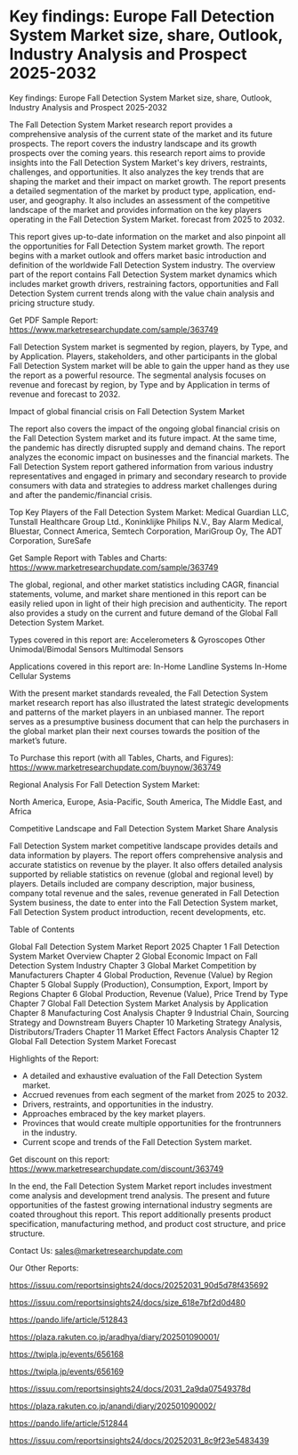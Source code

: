 # Key findings: Europe Fall Detection System Market size, share, Outlook, Industry Analysis and Prospect 2025-2032

Key findings: Europe Fall Detection System Market size, share, Outlook, Industry Analysis and Prospect 2025-2032

The Fall Detection System Market research report provides a comprehensive analysis of the current state of the market and its future prospects. The report covers the industry landscape and its growth prospects over the coming years. this research report aims to provide insights into the Fall Detection System Market's key drivers, restraints, challenges, and opportunities. It also analyzes the key trends that are shaping the market and their impact on market growth. The report presents a detailed segmentation of the market by product type, application, end-user, and geography. It also includes an assessment of the competitive landscape of the market and provides information on the key players operating in the Fall Detection System Market. forecast from 2025 to 2032.

This report gives up-to-date information on the market and also pinpoint all the opportunities for Fall Detection System market growth. The report begins with a market outlook and offers market basic introduction and definition of the worldwide Fall Detection System industry. The overview part of the report contains Fall Detection System market dynamics which includes market growth drivers, restraining factors, opportunities and Fall Detection System current trends along with the value chain analysis and pricing structure study.

Get PDF Sample Report: https://www.marketresearchupdate.com/sample/363749

Fall Detection System market is segmented by region, players, by Type, and by Application. Players, stakeholders, and other participants in the global Fall Detection System market will be able to gain the upper hand as they use the report as a powerful resource. The segmental analysis focuses on revenue and forecast by region, by Type and by Application in terms of revenue and forecast to 2032.

Impact of global financial crisis on Fall Detection System Market

The report also covers the impact of the ongoing global financial crisis on the Fall Detection System market and its future impact. At the same time, the pandemic has directly disrupted supply and demand chains. The report analyzes the economic impact on businesses and the financial markets. The Fall Detection System report gathered information from various industry representatives and engaged in primary and secondary research to provide consumers with data and strategies to address market challenges during and after the pandemic/financial crisis.

Top Key Players of the Fall Detection System Market:
Medical Guardian LLC, Tunstall Healthcare Group Ltd., Koninklijke Philips N.V., Bay Alarm Medical, Bluestar, Connect America, Semtech Corporation, MariGroup Oy, The ADT Corporation, SureSafe


Get Sample Report with Tables and Charts: https://www.marketresearchupdate.com/sample/363749

The global, regional, and other market statistics including CAGR, financial statements, volume, and market share mentioned in this report can be easily relied upon in light of their high precision and authenticity. The report also provides a study on the current and future demand of the Global Fall Detection System Market.

Types covered in this report are:
Accelerometers & Gyroscopes
Other Unimodal/Bimodal Sensors
Multimodal Sensors


Applications covered in this report are:
In-Home Landline Systems
In-Home Cellular Systems


With the present market standards revealed, the Fall Detection System market research report has also illustrated the latest strategic developments and patterns of the market players in an unbiased manner. The report serves as a presumptive business document that can help the purchasers in the global market plan their next courses towards the position of the market’s future.

To Purchase this report (with all Tables, Charts, and Figures): https://www.marketresearchupdate.com/buynow/363749

Regional Analysis For Fall Detection System Market:

North America, Europe, Asia-Pacific, South America, The Middle East, and Africa

Competitive Landscape and Fall Detection System Market Share Analysis

Fall Detection System market competitive landscape provides details and data information by players. The report offers comprehensive analysis and accurate statistics on revenue by the player. It also offers detailed analysis supported by reliable statistics on revenue (global and regional level) by players. Details included are company description, major business, company total revenue and the sales, revenue generated in Fall Detection System business, the date to enter into the Fall Detection System market, Fall Detection System product introduction, recent developments, etc.

Table of Contents

Global Fall Detection System Market Report 2025
Chapter 1 Fall Detection System Market Overview
Chapter 2 Global Economic Impact on Fall Detection System Industry
Chapter 3 Global Market Competition by Manufacturers
Chapter 4 Global Production, Revenue (Value) by Region
Chapter 5 Global Supply (Production), Consumption, Export, Import by Regions
Chapter 6 Global Production, Revenue (Value), Price Trend by Type
Chapter 7 Global Fall Detection System Market Analysis by Application
Chapter 8 Manufacturing Cost Analysis
Chapter 9 Industrial Chain, Sourcing Strategy and Downstream Buyers
Chapter 10 Marketing Strategy Analysis, Distributors/Traders
Chapter 11 Market Effect Factors Analysis
Chapter 12 Global Fall Detection System Market Forecast

Highlights of the Report:

- A detailed and exhaustive evaluation of the Fall Detection System market.
- Accrued revenues from each segment of the market from 2025 to 2032.
- Drivers, restraints, and opportunities in the industry.
- Approaches embraced by the key market players.
- Provinces that would create multiple opportunities for the frontrunners in the industry.
- Current scope and trends of the Fall Detection System market.

Get discount on this report: https://www.marketresearchupdate.com/discount/363749

In the end, the Fall Detection System Market report includes investment come analysis and development trend analysis. The present and future opportunities of the fastest growing international industry segments are coated throughout this report. This report additionally presents product specification, manufacturing method, and product cost structure, and price structure.

Contact Us:
sales@marketresearchupdate.com

Our Other Reports:

https://issuu.com/reportsinsights24/docs/20252031_90d5d78f435692

https://issuu.com/reportsinsights24/docs/size_618e7bf2d0d480

https://pando.life/article/512843

https://plaza.rakuten.co.jp/aradhya/diary/202501090001/

https://twipla.jp/events/656168

https://twipla.jp/events/656169

https://issuu.com/reportsinsights24/docs/2031_2a9da07549378d

https://plaza.rakuten.co.jp/anandi/diary/202501090002/

https://pando.life/article/512844

https://issuu.com/reportsinsights24/docs/20252031_8c9f23e5483439
